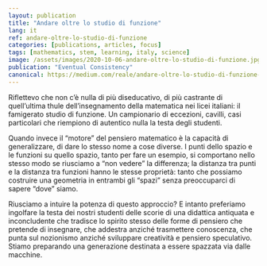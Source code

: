 ```yaml
---
layout: publication
title: "Andare oltre lo studio di funzione"
lang: it
ref: andare-oltre-lo-studio-di-funzione
categories: [publications, articles, focus]
tags: [mathematics, stem, learning, italy, science]
image: /assets/images/2020-10-06-andare-oltre-lo-studio-di-funzione.jpg
publication: "Eventual Consistency"
canonical: https://medium.com/reale/andare-oltre-lo-studio-di-funzione-f91482811101
---
```


Riflettevo che non c’è nulla di più diseducativo, di più castrante di quell’ultima thule dell’insegnamento della matematica nei licei italiani: il famigerato studio di funzione. Un campionario di eccezioni, cavilli, casi particolari che riempiono di autentico nulla la testa degli studenti.

Quando invece il “motore” del pensiero matematico è la capacità di generalizzare, di dare lo stesso nome a cose diverse. I punti dello spazio e le funzioni su quello spazio, tanto per fare un esempio, si comportano nello stesso modo se riusciamo a “non vedere” la differenza; la distanza tra punti e la distanza tra funzioni hanno le stesse proprietà: tanto che possiamo costruire una geometria in entrambi gli “spazi” senza preoccuparci di sapere “dove” siamo.

Riusciamo a intuire la potenza di questo approccio? E intanto preferiamo ingolfare la testa dei nostri studenti delle scorie di una didattica antiquata e inconcludente che tradisce lo spirito stesso delle forme di pensiero che pretende di insegnare, che addestra anziché trasmettere conoscenza, che punta sul nozionismo anziché sviluppare creatività e pensiero speculativo. Stiamo preparando una generazione destinata a essere spazzata via dalle macchine.
